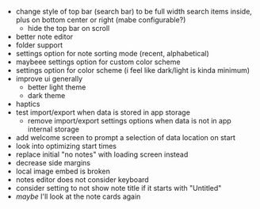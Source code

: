 - change style of top bar (search bar) to be full width search items inside, plus on bottom center or right (mabe configurable?)
    - hide the top bar on scroll
- better note editor
- folder support
- settings option for note sorting mode (recent, alphabetical)
- maybeee settings option for custom color scheme
- settings option for color scheme (i feel like dark/light is kinda minimum)
- improve ui generally
    - better light theme
    - dark theme
- haptics
- test import/export when data is stored in app storage
    - remove import/export settings options when data is not in app internal storage
- add welcome screen to prompt a selection of data location on start
- look into optimizing start times
- replace initial "no notes" with loading screen instead
- decrease side margins
- local image embed is broken
- notes editor does not consider keyboard
- consider setting to not show note title if it starts with "Untitled"
- *maybe* I'll look at the note cards again